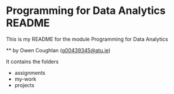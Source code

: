 # Programming for Data Analytics README

This is my README for the module Programming for Data Analytics

** by Owen Coughlan (g00439345@atu.ie)

It contains the folders
- assignments
- my-work
- projects
